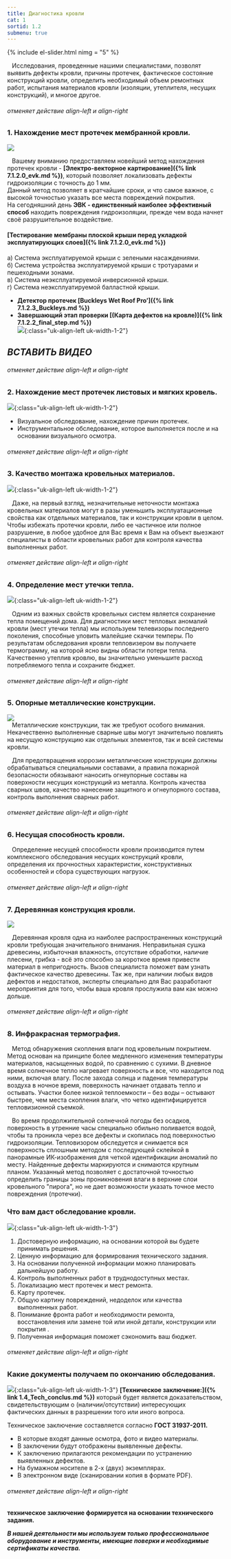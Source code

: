 ```yaml
---
title: Диагностика кровли
cat: 1
sortid: 1.2
submenu: true
---
```


{% include el-slider.html  nimg = "5" %}

` ` Исследования, проведенные нашими специалистами, позволят выявить дефекты кровли, причины протечек, фактическое состояние конструкций кровли, определить необходимый объем ремонтных работ, испытания материалов кровли (изоляции, утеплителя, несущих конструкций), и многое другое.

###### отменяет действие align-left и align-right
### **1. Нахождение мест протечек мембранной кровли.**  
![](/img/0/1.2.1.jpg)   

` ` Вашему вниманию предоставляем новейший метод нахождения протечек кровли - __[Электро-векторное картирование]({% link 7.1.2.0_evk.md %})__, который позволяет локализовать дефекты гидроизоляции с точность до 1 мм.    
 Данный метод позволяет в кратчайшие сроки, и что самое важное, с высокой точностью указать все места повреждений покрытия.     
 На сегодняшний день __ЭВК - единственный наиболее эффективный способ__ находить повреждения гидроизоляции, прежде чем вода начнет своё разрушительное воздействие.

#### [Тестирование мембраны плоской крыши перед укладкой эксплуатирующих слоев]({% link 7.1.2.0_evk.md %})
 а) Система эксплуатируемой крыши с зелеными насаждениями.  
 б) Система устройства эксплуатируемой крыши с тротуарами и пешеходными зонами.  
 в) Система неэксплуатируемой инверсионной крыши.  
 г) Система неэксплуатируемой балластной крыши.  
  
* **Детектор протечек [Buckleys Wet Roof Pro’]({% link 7.1.2.3_Buckleys.md %})**  
* **Завершающий этап проверки [(Карта дефектов на кровле)]({% link 7.1.2.2_final_step.md %})**  
![](/img/evk/KDK.001.png){:class="uk-align-left uk-width-1-2"}
## ***ВСТАВИТЬ ВИДЕО***

###### отменяет действие align-left и align-right
### **2. Нахождение мест протечек листовых и мягких кровель.**  
![](/img/0/1.2.2.jpg){:class="uk-align-left uk-width-1-2"}
*    Визуальное обследование, нахождение причин протечек.   
*    Инструментальное обследование, которое выполняется после и на основании визуального осмотра.

###### отменяет действие align-left и align-right
### **3. Качество монтажа кровельных материалов.**  
![](/img/0/1.2.3.6.jpg){:class="uk-align-left uk-width-1-2"}  

` ` Даже, на первый взгляд, незначительные неточности монтажа кровельных материалов могут в разы уменьшить эксплуатационные свойства как отдельных материалов, так и конструкции кровли в целом. Чтобы избежать протечки кровли, либо ее частичное или полное разрушение, в любое удобное для Вас время к Вам на объект выезжают специалисты в области кровельных работ для контроля качества выполненных работ.

###### отменяет действие align-left и align-right
### **4. Определение мест утечки тепла.**  
![](/img/0/1.2.4.jpg){:class="uk-align-left uk-width-1-2"}     

` ` Одним из важных свойств кровельных систем является сохранение тепла помещений дома. Для диагностики мест тепловых аномалий кровли (мест утечки тепла) мы используем телевизоры последнего поколения, способные уловить малейшие скачки темперы. По результатам обследования кровли тепловизером вы получаете термограмму, на которой ясно видны области потери тепла. Качественно утеплив кровлю, вы значительно уменьшите расход потребляемого тепла и сохраните бюджет.

###### отменяет действие align-left и align-right
### **5. Опорные металлические конструкции.**  
![](/img/0/1.2.5.jpg)  
` ` Металлические конструкции, так же требуют особого внимания. Некачественно выполненные сварные швы могут значительно повлиять на несущую конструкцию как отдельных элементов, так и всей системы кровли.  

` ` Для предотвращения коррозии металлические конструкции должны обрабатываться специальными составами, а правила пожарной безопасности обязывают наносить огнеупорные составы на поверхности несущих конструкций из металла. Контроль качества сварных швов, качество нанесение защитного и огнеупорного состава, контроль выполнения сварных работ.

###### отменяет действие align-left и align-right
### **6. Несущая способность кровли.**    

` ` Определение несущей способности кровли производится путем комплексного обследования несущих конструкций кровли, определения их прочностных характеристик, конструктивных особенностей и сбора существующих нагрузок. 

###### отменяет действие align-left и align-right
### **7. Деревянная конструкция кровли.**
![](/img/0/1.2.7.jpg)    

` ` Деревянная кровля одна из наиболее распространенных конструкций кровли требующая значительного внимания. Неправильная сушка древесины, избыточная влажность, отсутствие обработки, наличие плесени, грибка - всё это способно за короткое время привести материал в непригодность. Вызов специалиста поможет вам узнать фактическое качество древесины. Так же, при наличии любых видов дефектов и недостатков, эксперты специально для Вас разработают мероприятия для того, чтобы ваша кровля прослужила вам как можно дольше.

###### отменяет действие align-left и align-right
### **8. Инфракрасная термография.**    

` ` Метод обнаружения скопления влаги под кровельным покрытием.   
 Метод основан на принципе более медленного изменения температуры материалов, насыщенных водой, по сравнению с сухими. В дневное время солнечное тепло нагревает поверхность и все, что находится под ними, включая влагу. После захода солнца и падения температуры воздуха в ночное время, поверхность начинает отдавать тепло и остывать. Участки более низкой теплоемкости – без воды – остывают быстрее, чем места скопления влаги, что четко идентифицируется тепловизионной съемкой.  
 
` ` Во время продолжительной солнечной погоды без осадков, поверхность в утренние часы специально обильно поливается водой, чтобы та проникла через все дефекты и скопилась под поверхностью гидроизоляции. Тепловизором обследуется и снимается вся поверхность сплошным методом с последующей склейкой в панорамные ИК-изображения для четкой идентификации аномалий по месту. Найденные дефекты маркируются и снимаются крупным планом. Указанный метод позволяет с достаточной точностью определить границы зоны проникновения влаги в верхние слои кровельного "пирога", но не дает возможности указать точное место повреждения (протечки).


### **Что вам даст обследование кровли.**
![](/img/0/1.2.8.jpg){:class="uk-align-left uk-width-1-3"}
1. Достоверную информацию, на основании которой вы будете принимать решения.  
2. Ценную информацию для формирования технического задания.  
3. На основании полученной информации можно планировать дальнейшую работу.   
4. Контроль выполненных работ в труднодоступных местах.  
5. Локализацию мест протечек и мест ремонта.  
6. Карту протечек.  
7. Общую картину повреждений, недоделок или качества выполненных работ.  
8. Понимание фронта работ и необходимости ремонта, восстановления или замене той или иной детали, конструкции или покрытия  .   
9. Полученная информация поможет сэкономить ваш бюджет.  
###### отменяет действие align-left и align-right

### **Какие документы получаем по окончанию обследования.**
![](/img/0/1.2.9.jpg){:class="uk-align-left uk-width-1-3"}
__[Техническое заключение:]({% link 1.4_Tech_conclus.md %})__ который будет является доказательством, свидетельствующим о (наличии/отсутствии) интересующих фактических данных в разрешении того или иного вопроса.

Техническое заключение составляется согласно __ГОСТ 31937-2011.__    
* В которые входят данные осмотра, фото и видео материалы.  
* В заключении будут отображены выявленные дефекты.   
* К заключению прилагаются рекомендации по устранению выявленных дефектов.  
* На бумажном носителе в 2-х (двух) экземплярах.  
* В электронном виде (сканировании копия в формате PDF).  
###### отменяет действие align-left и align-right

**техническое заключение формируется на основании технического задания.**

___В нашей деятельности мы используем только профессиональное оборудование и инструменты, имеющие поверки и необходимые сертификаты качества.___

